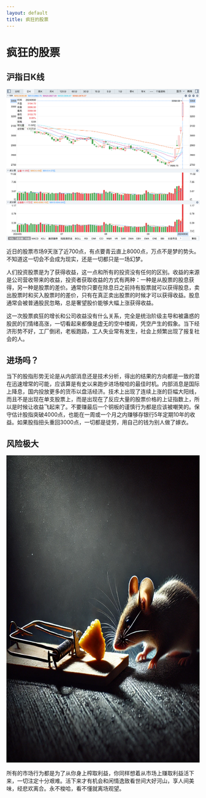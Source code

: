 ```yaml
---
layout: default
title: 疯狂的股票
---
```


# 疯狂的股票

## 沪指日K线
![Crazy Stock](https://github.com/yinyongxian/github-pages-media/blob/main/images/2024/20241006/crazy-stock.png?raw=true)

近日的股票市场9天涨了近700点，有点要青云直上8000点，万点不是梦的势头。不知道这一切会不会成为现实，还是一切都只是一场幻梦。

人们投资股票是为了获得收益，这一点和所有的投资没有任何的区别。收益的来源是公司营收带来的收益，投资者获取收益的方式有两种：一种是从股票的股息获得，另一种是股票的差价。通常你只要在除息日之前持有股票就可以获得股息，卖出股票时和买入股票时的差价，只有在真正卖出股票的时候才可以获得收益。股息通常会被普通股民忽略，总是奢望股价能够大幅上涨获得收益。

这一次股票疯狂的增长和公司收益没有什么关系，完全是统治阶级主导和被蛊惑的股民的们情绪高涨，一切看起来都像是虚无的空中楼阁，凭空产生的假象。当下经济形势不好，工厂倒闭，老板跑路，工人失业常有发生，社会上频繁出现了报复社会的人。

## 进场吗？

当下的股指形势无论是从内部消息还是技术分析，得出的结果的方向都是一致的潜在迅速增常的可能，应该算是有史以来跑步进场梭哈的最佳时机。内部消息是国际上降息，国内投放更多的货币以盘活经济。技术上出现了连续上涨的巨幅大阳线，而且不是出现在单支股票上，而是出现在了反应大量的股票价格的上证指数上，所以是时候让收益飞起来了。不要赚最后一个铜板的谨慎行为都是应该被嘲笑的。保守估计股指突破4000点，也能在一周或一个月之内赚够存银行5年定期10年的收益。如果股指扭头重回3000点，一切都是徒劳，用自己的钱为别人做了嫁衣。

## 风险极大

<!-- image with 800*800 pixel -->
<img src="https://raw.githubusercontent.com/yinyongxian/github-pages-media/refs/heads/main/images/2024/20241006/mice.webp" width="800" height="800">

所有的市场行为都是为了从你身上榨取利益，你同样想着从市场上赚取利益活下来，一切注定十分艰难。活下来才有机会和闲情逸致看世间大好河山，享人间美味，经悲欢离合。永不梭哈，看不懂就离场观望。




